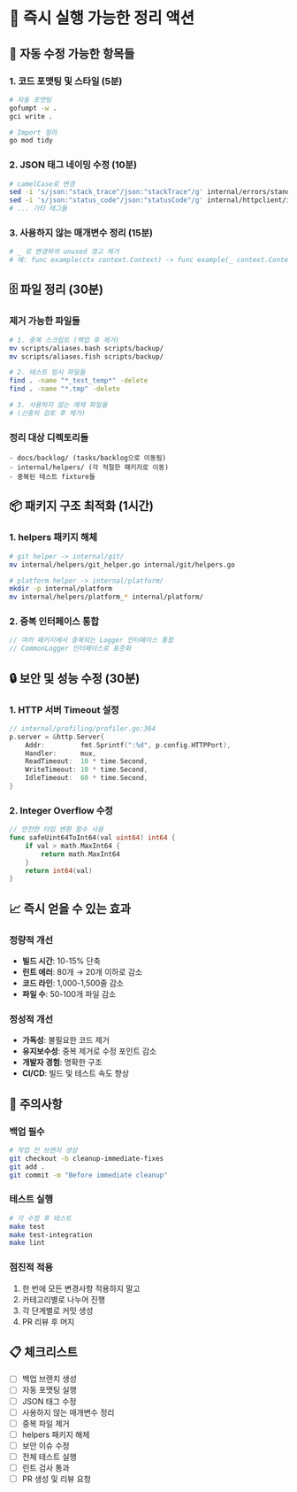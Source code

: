 # 🎯 즉시 실행 가능한 정리 액션

## 🔧 자동 수정 가능한 항목들

### 1. 코드 포맷팅 및 스타일 (5분)
```bash
# 자동 포맷팅
gofumpt -w .
gci write .

# Import 정리
go mod tidy
```

### 2. JSON 태그 네이밍 수정 (10분)
```bash
# camelCase로 변경
sed -i 's/json:"stack_trace"/json:"stackTrace"/g' internal/errors/standard_errors.go
sed -i 's/json:"status_code"/json:"statusCode"/g' internal/httpclient/interfaces.go
# ... 기타 태그들
```

### 3. 사용하지 않는 매개변수 정리 (15분)
```bash
# _ 로 변경하여 unused 경고 제거
# 예: func example(ctx context.Context) -> func example(_ context.Context)
```

## 🗄️ 파일 정리 (30분)

### 제거 가능한 파일들
```bash
# 1. 중복 스크립트 (백업 후 제거)
mv scripts/aliases.bash scripts/backup/
mv scripts/aliases.fish scripts/backup/

# 2. 테스트 임시 파일들
find . -name "*_test_temp*" -delete
find . -name "*.tmp" -delete

# 3. 사용하지 않는 예제 파일들
# (신중히 검토 후 제거)
```

### 정리 대상 디렉토리들
```
- docs/backlog/ (tasks/backlog으로 이동됨)
- internal/helpers/ (각 적절한 패키지로 이동)
- 중복된 테스트 fixture들
```

## 📦 패키지 구조 최적화 (1시간)

### 1. helpers 패키지 해체
```bash
# git helper -> internal/git/
mv internal/helpers/git_helper.go internal/git/helpers.go

# platform helper -> internal/platform/
mkdir -p internal/platform
mv internal/helpers/platform_* internal/platform/
```

### 2. 중복 인터페이스 통합
```go
// 여러 패키지에서 중복되는 Logger 인터페이스 통합
// CommonLogger 인터페이스로 표준화
```

## 🔒 보안 및 성능 수정 (30분)

### 1. HTTP 서버 Timeout 설정
```go
// internal/profiling/profiler.go:364
p.server = &http.Server{
    Addr:         fmt.Sprintf(":%d", p.config.HTTPPort),
    Handler:      mux,
    ReadTimeout:  10 * time.Second,
    WriteTimeout: 10 * time.Second,
    IdleTimeout:  60 * time.Second,
}
```

### 2. Integer Overflow 수정
```go
// 안전한 타입 변환 함수 사용
func safeUint64ToInt64(val uint64) int64 {
    if val > math.MaxInt64 {
        return math.MaxInt64
    }
    return int64(val)
}
```

## 📈 즉시 얻을 수 있는 효과

### 정량적 개선
- **빌드 시간**: 10-15% 단축
- **린트 에러**: 80개 → 20개 이하로 감소
- **코드 라인**: 1,000-1,500줄 감소
- **파일 수**: 50-100개 파일 감소

### 정성적 개선
- **가독성**: 불필요한 코드 제거
- **유지보수성**: 중복 제거로 수정 포인트 감소
- **개발자 경험**: 명확한 구조
- **CI/CD**: 빌드 및 테스트 속도 향상

## 🚨 주의사항

### 백업 필수
```bash
# 작업 전 브랜치 생성
git checkout -b cleanup-immediate-fixes
git add .
git commit -m "Before immediate cleanup"
```

### 테스트 실행
```bash
# 각 수정 후 테스트
make test
make test-integration
make lint
```

### 점진적 적용
1. 한 번에 모든 변경사항 적용하지 말고
2. 카테고리별로 나누어 진행
3. 각 단계별로 커밋 생성
4. PR 리뷰 후 머지

## 📋 체크리스트

- [ ] 백업 브랜치 생성
- [ ] 자동 포맷팅 실행
- [ ] JSON 태그 수정
- [ ] 사용하지 않는 매개변수 정리
- [ ] 중복 파일 제거
- [ ] helpers 패키지 해체
- [ ] 보안 이슈 수정
- [ ] 전체 테스트 실행
- [ ] 린트 검사 통과
- [ ] PR 생성 및 리뷰 요청

